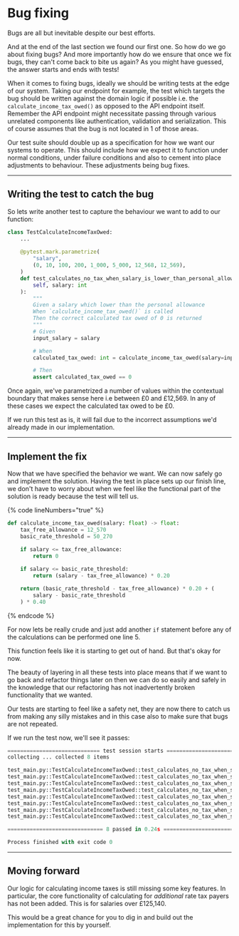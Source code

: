 # Bug fixing

Bugs are all but inevitable despite our best efforts.

And at the end of the last section we found our first one. So how do we go about fixing bugs? And more importantly how do we ensure that once we fix bugs, they can't come back to bite us again? As you might have guessed, the answer starts and ends with tests!&#x20;

When it comes to fixing bugs, ideally we should be writing tests at the edge of our system. Taking our endpoint for example, the test which targets the bug should be written against the domain logic if possible i.e. the `calculate_income_tax_owed()` as opposed to the API endpoint itself. Remember the API endpoint might necessitate passing through various unrelated components like authentication, validation and serialization. This of course assumes that the bug is not located in 1 of those areas.

Our test suite should double up as a specification for how we want our systems to operate. This should include how we expect it to function under normal conditions, under failure conditions and also to cement into place adjustments to behaviour. These adjustments being bug fixes.

***

## Writing the test to catch the bug

So lets write another test to capture the behaviour we want to add to our function:

```python
class TestCalculateIncomeTaxOwed:
    ...
     
    @pytest.mark.parametrize(
        "salary",
        (0, 10, 100, 200, 1_000, 5_000, 12_568, 12_569),
    )
    def test_calculates_no_tax_when_salary_is_lower_than_personal_allowance(
        self, salary: int
    ):
        """
        Given a salary which lower than the personal allowance
        When `calculate_income_tax_owed()` is called
        Then the correct calculated tax owed of 0 is returned
        """
        # Given
        input_salary = salary

        # When
        calculated_tax_owed: int = calculate_income_tax_owed(salary=input_salary)

        # Then
        assert calculated_tax_owed == 0
```

Once again, we've parametrized a number of values within the contextual boundary that makes sense here i.e between £0 and £12,569. In any of these cases we expect the calculated tax owed to be £0.&#x20;

If we run this test as is, it will fail due to the incorrect assumptions we'd already made in our implementation.

***

## Implement the fix

Now that we have specified the behavior we want. We can now safely go and implement the solution. Having the test in place sets up our finish line, we don't have to worry about when we feel like the functional part of the solution is ready because the test will tell us.

{% code lineNumbers="true" %}
```python
def calculate_income_tax_owed(salary: float) -> float:
    tax_free_allowance = 12_570
    basic_rate_threshold = 50_270
    
    if salary <= tax_free_allowance:
        return 0

    if salary <= basic_rate_threshold:
        return (salary - tax_free_allowance) * 0.20

    return (basic_rate_threshold - tax_free_allowance) * 0.20 + (
        salary - basic_rate_threshold
    ) * 0.40
```
{% endcode %}

For now lets be really crude and just add another `if` statement before any of the calculations can be performed one line 5.

This function feels like it is starting to get out of hand. But that's okay for now.&#x20;

The beauty of layering in all these tests into place means that if we want to go back and refactor things later on then we can do so easily and safely in the knowledge that our refactoring has not inadvertently broken functionality that we wanted.

Our tests are starting to feel like a safety net, they are now there to catch us from making any silly mistakes and in this case also to make sure that bugs are not repeated.

If we run the test now, we'll see it passes:

```python
============================= test session starts ==============================
collecting ... collected 8 items

test_main.py::TestCalculateIncomeTaxOwed::test_calculates_no_tax_when_salary_is_lower_than_personal_allowance[0] PASSED [ 12%]
test_main.py::TestCalculateIncomeTaxOwed::test_calculates_no_tax_when_salary_is_lower_than_personal_allowance[10] PASSED [ 25%]
test_main.py::TestCalculateIncomeTaxOwed::test_calculates_no_tax_when_salary_is_lower_than_personal_allowance[100] PASSED [ 37%]
test_main.py::TestCalculateIncomeTaxOwed::test_calculates_no_tax_when_salary_is_lower_than_personal_allowance[200] PASSED [ 50%]
test_main.py::TestCalculateIncomeTaxOwed::test_calculates_no_tax_when_salary_is_lower_than_personal_allowance[1000] PASSED [ 62%]
test_main.py::TestCalculateIncomeTaxOwed::test_calculates_no_tax_when_salary_is_lower_than_personal_allowance[5000] PASSED [ 75%]
test_main.py::TestCalculateIncomeTaxOwed::test_calculates_no_tax_when_salary_is_lower_than_personal_allowance[12568] PASSED [ 87%]
test_main.py::TestCalculateIncomeTaxOwed::test_calculates_no_tax_when_salary_is_lower_than_personal_allowance[12569] PASSED [100%]

============================== 8 passed in 0.24s ===============================

Process finished with exit code 0
```

***

## Moving forward

Our logic for calculating income taxes is still missing some key features. In particular, the core functionality of calculating for _additional_ rate tax payers has not been added. This is for salaries over £125,140.

This would be a great chance for you to dig in and build out the implementation for this by yourself.
